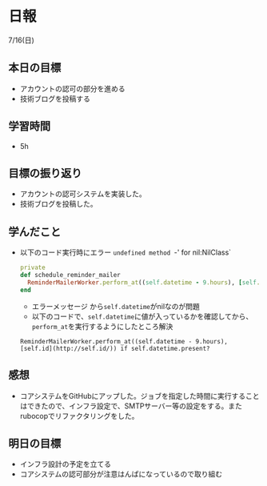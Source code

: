 # 日報

7/16(日)

## 本日の目標

- アカウントの認可の部分を進める
- 技術ブログを投稿する

## 学習時間

- 5h

## 目標の振り返り

- アカウントの認可システムを実装した。
- 技術ブログを投稿した。

## 学んだこと

- 以下のコード実行時にエラー
`undefined method `-' for nil:NilClass`
    
    ```ruby
    private
    def schedule_reminder_mailer
      ReminderMailerWorker.perform_at((self.datetime - 9.hours), [self.id](http://self.id/))
    end
    ```
    
    - エラーメッセージ から`self.datetime`がnilなのが問題
    - 以下のコードで、`self.datetime`に値が入っているかを確認してから、`perform_at`を実行するようにしたところ解決
    
    `ReminderMailerWorker.perform_at((self.datetime - 9.hours), [self.id](http://self.id/)) if self.datetime.present?`
    

## 感想

- コアシステムをGitHubにアップした。ジョブを指定した時間に実行することはできたので、インフラ設定で、SMTPサーバー等の設定をする。またrubocopでリファクタリングをした。

## 明日の目標

- インフラ設計の予定を立てる
- コアシステムの認可部分が注意はんぱになっているので取り組む
